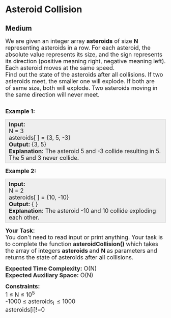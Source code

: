 # Asteroid Collision
## Medium 
<div class="problems_problem_content__Xm_eO"><p><span style="font-size:18px">We are given an integer array <strong>asteroids</strong>&nbsp;of size <strong>N</strong> representing asteroids in a row. For&nbsp;each asteroid, the absolute value represents its size, and the sign represents its direction (positive meaning right, negative meaning left). Each asteroid moves at the same speed.<br>
Find out the state of the asteroids after all collisions. If two asteroids meet, the smaller one will explode. If both are of&nbsp;same size, both will explode. Two asteroids moving in the same direction will never meet.</span><br>
&nbsp;</p>

<p><span style="font-size:18px"><strong>Example 1:</strong></span></p>

<div style="background: rgb(238, 238, 238); border: 1px solid rgb(204, 204, 204); padding: 5px 10px; --darkreader-inline-bgimage: initial; --darkreader-inline-bgcolor:#222426; --darkreader-inline-border-top:#3e4446; --darkreader-inline-border-right:#3e4446; --darkreader-inline-border-bottom:#3e4446; --darkreader-inline-border-left:#3e4446;"><span style="font-size:18px"><strong>Input:</strong><br>
N = 3<br>
asteroids[ ] = {3,&nbsp;5, -3}<br>
<strong>Output:&nbsp;</strong>{3, 5}<br>
<strong>Explanation:</strong>&nbsp;The asteroid 5 and -3&nbsp;collide resulting in 5. The 5 and 3 never collide.</span></div>

<p><span style="font-size:18px"><strong>Example 2:</strong></span></p>

<div style="background: rgb(238, 238, 238); border: 1px solid rgb(204, 204, 204); padding: 5px 10px; --darkreader-inline-bgimage: initial; --darkreader-inline-bgcolor:#222426; --darkreader-inline-border-top:#3e4446; --darkreader-inline-border-right:#3e4446; --darkreader-inline-border-bottom:#3e4446; --darkreader-inline-border-left:#3e4446;"><span style="font-size:18px"><strong>Input:</strong><br>
N = 2<br>
asteroids[ ] = {10, -10}<br>
<strong>Output:&nbsp;</strong>{ }<br>
<strong>Explanation:</strong>&nbsp;The asteroid -10&nbsp;and 10&nbsp;collide exploding each other.</span></div>

<p><span style="font-size:18px"><strong>Your Task:</strong><br>
You don't need to read input or print anything. Your task is to complete the function <strong>asteroidCollision()</strong>&nbsp;which takes the&nbsp;array of&nbsp;integers <strong>asteroids&nbsp;</strong>and <strong>N&nbsp;</strong>as parameters and returns the state of asteroids after all collisions.</span></p>

<p><span style="font-size:18px"><strong>Expected Time Complexity:</strong>&nbsp;O(N)<br>
<strong>Expected Auxiliary Space:</strong>&nbsp;O(N)</span></p>

<p><span style="font-size:18px"><strong>Constraints:</strong><br>
1 ≤ N ≤ 10<sup>5</sup><br>
-1000 ≤ asteroids<sub>i&nbsp; </sub>≤ 1000<br>
asteroids[i]!=0</span></p>
</div>